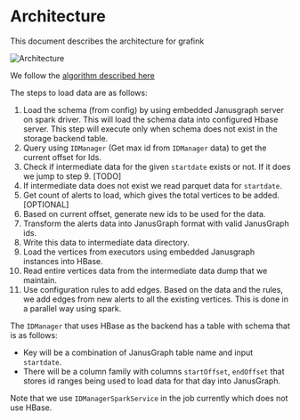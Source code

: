 # Architecture

This document describes the architecture for grafink

![Architecture](http://www.plantuml.com/plantuml/proxy?cache=no&src=https://raw.githubusercontent.com/astrolabsoftware/grafink/master/docs/architecture.puml)

We follow the [algorithm described here](LoadAlgorithm.md#option4)

The steps to load data are as follows:

1.  Load the schema (from config) by using embedded Janusgraph server on spark driver.
    This will load the schema data into configured Hbase server. This step will execute only when
    schema does not exist in the storage backend table.
2.  Query using ```IDManager``` (Get max id from ```IDManager``` data) to get the current offset for Ids.
3.  Check if intermediate data for the given ```startdate``` exists or not. If it does we jump to step 9. [TODO]
4.  If intermediate data does not exist we read parquet data for ```startdate```.
5.  Get count of alerts to load, which gives the total vertices to be added. [OPTIONAL]
6.  Based on current offset, generate new ids to be used for the data.
7.  Transform the alerts data into JanusGraph format with valid JanusGraph ids.
8.  Write this data to intermediate data directory.
9.  Load the vertices from executors using embedded Janusgraph instances into HBase.
10. Read entire vertices data from the intermediate data dump that we maintain.
11. Use configuration rules to add edges. Based on the data and the rules, we add edges from new alerts to
    all the existing vertices. This is done in a parallel way using spark.

The ```IDManager``` that uses HBase as the backend has a table with schema that is as follows:

- Key will be a combination of JanusGraph table name and input ```startdate```.
- There will be a column family with columns ```startOffset```, ```endOffset``` that stores id ranges being used to load data
  for that day into JanusGraph.

Note that we use ```IDManagerSparkService``` in the job currently which does not use HBase.
